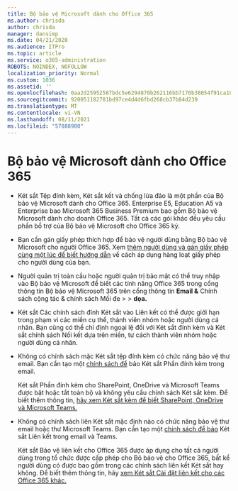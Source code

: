 ```yaml
---
title: Bộ bảo vệ Microsoft dành cho Office 365
ms.author: chrisda
author: chrisda
manager: dansimp
ms.date: 04/21/2020
ms.audience: ITPro
ms.topic: article
ms.service: o365-administration
ROBOTS: NOINDEX, NOFOLLOW
localization_priority: Normal
ms.custom: 1036
ms.assetid: ''
ms.openlocfilehash: 0aa2d25952587bdc5e6294870b262116bb7170b38054f91ca1807ebb940ac031
ms.sourcegitcommit: 920051182781bd97ce4d4d6fbd268cb37b84d239
ms.translationtype: MT
ms.contentlocale: vi-VN
ms.lasthandoff: 08/11/2021
ms.locfileid: "57888980"
---
```

# <a name="microsoft-defender-for-office-365"></a>Bộ bảo vệ Microsoft dành cho Office 365

- Két sắt Tệp đính kèm, Két sắt kết và chống lừa đảo là một phần của Bộ bảo vệ Microsoft dành cho Office 365. Enterprise E5, Education A5 và Enterprise bao Microsoft 365 Business Premium bao gồm Bộ bảo vệ Microsoft dành cho doanh Office 365. Tất cả các gói khác đều yêu cầu phần bổ trợ của Bộ bảo vệ Microsoft cho Office 365 ký.

- Bạn cần gán giấy phép thích hợp để bảo vệ người dùng bằng Bộ bảo vệ Microsoft cho người Office 365. Xem [thêm người dùng và gán giấy phép cùng một lúc để biết hướng dẫn](https://docs.microsoft.com/microsoft-365/admin/add-users/add-users) về cách áp dụng hàng loạt giấy phép cho người dùng của bạn.

- Người quản trị toàn cầu hoặc người quản trị bảo mật có thể truy nhập vào Bộ bảo vệ Microsoft để biết các tính năng Office 365 trong cổng thông tin Bộ bảo vệ Microsoft 365 trên cổng thông tin **Email &** Chính sách cộng tác & chính sách Mối đe \>  \> **dọa.**

- Két sắt Các chính sách đính Két sắt vào Liên kết có thể được giới hạn trong phạm vi các miền cụ thể, thành viên nhóm hoặc người dùng cá nhân. Bạn cũng có thể chỉ định ngoại lệ đối với Két sắt đính kèm và Két sắt chính sách Nối kết dựa trên miền, tư cách thành viên nhóm hoặc người dùng cá nhân.

- Không có chính sách mặc Két sắt tệp đính kèm có chức năng bảo vệ thư email. Bạn cần tạo một [chính sách để](https://docs.microsoft.com/microsoft-365/security/office-365-security/set-up-safe-attachments-policies) bảo Két sắt Phần đính kèm trong email.

  Két sắt Phần đính kèm cho SharePoint, OneDrive và Microsoft Teams được bật hoặc tắt toàn bộ và không yêu cầu chính sách Két sắt kèm. Để biết thêm thông tin, [hãy xem Két sắt kèm để biết SharePoint, OneDrive và Microsoft Teams.](https://docs.microsoft.com/microsoft-365/security/office-365-security/mdo-for-spo-odb-and-teams)

- Không có chính sách liên Két sắt mặc định nào có chức năng bảo vệ thư email hoặc thư Microsoft Teams. Bạn cần tạo một [chính sách để bảo](https://docs.microsoft.com/microsoft-365/security/office-365-security/set-up-safe-links-policies) Két sắt Liên kết trong email và Teams.

  Két sắt Bảo vệ liên kết cho Office 365 được áp dụng cho tất cả người dùng trong tổ chức được cấp phép cho Bộ bảo vệ cho Office 365, bất kể người dùng có được bao gồm trong các chính sách liên kết Két sắt hay không. Để biết thêm thông tin, hãy [xem Két sắt Cài đặt liên kết cho các Office 365 khác.](https://docs.microsoft.com/microsoft-365/security/office-365-security/safe-links#safe-links-settings-for-office-365-apps)
